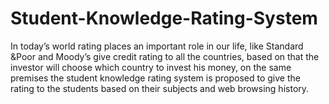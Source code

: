 # Student-Knowledge-Rating-System
In today’s world rating places an important role in our life, like Standard &amp;Poor and Moody’s give credit rating to all the countries, based on that the investor will choose which country to invest his money, on the same premises the student knowledge rating system is proposed to give the rating to the students based on their subjects and web browsing history.  
